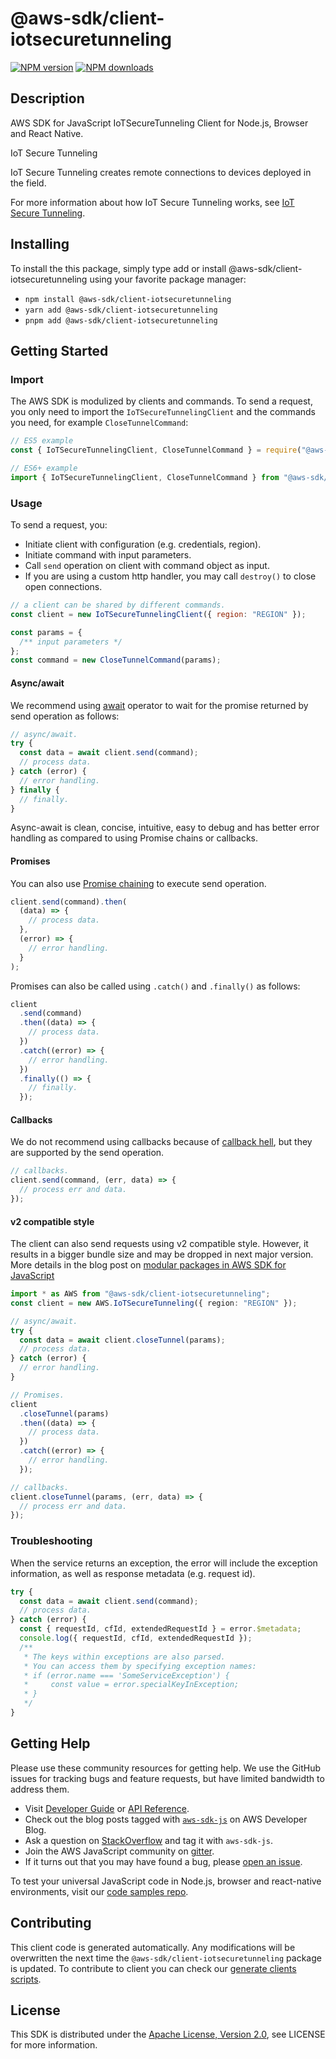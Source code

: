 # @aws-sdk/client-iotsecuretunneling

[![NPM version](https://img.shields.io/npm/v/@aws-sdk/client-iotsecuretunneling/latest.svg)](https://www.npmjs.com/package/@aws-sdk/client-iotsecuretunneling)
[![NPM downloads](https://img.shields.io/npm/dm/@aws-sdk/client-iotsecuretunneling.svg)](https://www.npmjs.com/package/@aws-sdk/client-iotsecuretunneling)

## Description

AWS SDK for JavaScript IoTSecureTunneling Client for Node.js, Browser and React Native.

<fullname>IoT Secure Tunneling</fullname>

<p>IoT Secure Tunneling creates remote connections to devices deployed in the
field.</p>
<p>For more information about how IoT Secure Tunneling works, see <a href="https://docs.aws.amazon.com/iot/latest/developerguide/secure-tunneling.html">IoT
Secure Tunneling</a>.</p>

## Installing

To install the this package, simply type add or install @aws-sdk/client-iotsecuretunneling
using your favorite package manager:

- `npm install @aws-sdk/client-iotsecuretunneling`
- `yarn add @aws-sdk/client-iotsecuretunneling`
- `pnpm add @aws-sdk/client-iotsecuretunneling`

## Getting Started

### Import

The AWS SDK is modulized by clients and commands.
To send a request, you only need to import the `IoTSecureTunnelingClient` and
the commands you need, for example `CloseTunnelCommand`:

```js
// ES5 example
const { IoTSecureTunnelingClient, CloseTunnelCommand } = require("@aws-sdk/client-iotsecuretunneling");
```

```ts
// ES6+ example
import { IoTSecureTunnelingClient, CloseTunnelCommand } from "@aws-sdk/client-iotsecuretunneling";
```

### Usage

To send a request, you:

- Initiate client with configuration (e.g. credentials, region).
- Initiate command with input parameters.
- Call `send` operation on client with command object as input.
- If you are using a custom http handler, you may call `destroy()` to close open connections.

```js
// a client can be shared by different commands.
const client = new IoTSecureTunnelingClient({ region: "REGION" });

const params = {
  /** input parameters */
};
const command = new CloseTunnelCommand(params);
```

#### Async/await

We recommend using [await](https://developer.mozilla.org/en-US/docs/Web/JavaScript/Reference/Operators/await)
operator to wait for the promise returned by send operation as follows:

```js
// async/await.
try {
  const data = await client.send(command);
  // process data.
} catch (error) {
  // error handling.
} finally {
  // finally.
}
```

Async-await is clean, concise, intuitive, easy to debug and has better error handling
as compared to using Promise chains or callbacks.

#### Promises

You can also use [Promise chaining](https://developer.mozilla.org/en-US/docs/Web/JavaScript/Guide/Using_promises#chaining)
to execute send operation.

```js
client.send(command).then(
  (data) => {
    // process data.
  },
  (error) => {
    // error handling.
  }
);
```

Promises can also be called using `.catch()` and `.finally()` as follows:

```js
client
  .send(command)
  .then((data) => {
    // process data.
  })
  .catch((error) => {
    // error handling.
  })
  .finally(() => {
    // finally.
  });
```

#### Callbacks

We do not recommend using callbacks because of [callback hell](http://callbackhell.com/),
but they are supported by the send operation.

```js
// callbacks.
client.send(command, (err, data) => {
  // process err and data.
});
```

#### v2 compatible style

The client can also send requests using v2 compatible style.
However, it results in a bigger bundle size and may be dropped in next major version. More details in the blog post
on [modular packages in AWS SDK for JavaScript](https://aws.amazon.com/blogs/developer/modular-packages-in-aws-sdk-for-javascript/)

```ts
import * as AWS from "@aws-sdk/client-iotsecuretunneling";
const client = new AWS.IoTSecureTunneling({ region: "REGION" });

// async/await.
try {
  const data = await client.closeTunnel(params);
  // process data.
} catch (error) {
  // error handling.
}

// Promises.
client
  .closeTunnel(params)
  .then((data) => {
    // process data.
  })
  .catch((error) => {
    // error handling.
  });

// callbacks.
client.closeTunnel(params, (err, data) => {
  // process err and data.
});
```

### Troubleshooting

When the service returns an exception, the error will include the exception information,
as well as response metadata (e.g. request id).

```js
try {
  const data = await client.send(command);
  // process data.
} catch (error) {
  const { requestId, cfId, extendedRequestId } = error.$metadata;
  console.log({ requestId, cfId, extendedRequestId });
  /**
   * The keys within exceptions are also parsed.
   * You can access them by specifying exception names:
   * if (error.name === 'SomeServiceException') {
   *     const value = error.specialKeyInException;
   * }
   */
}
```

## Getting Help

Please use these community resources for getting help.
We use the GitHub issues for tracking bugs and feature requests, but have limited bandwidth to address them.

- Visit [Developer Guide](https://docs.aws.amazon.com/sdk-for-javascript/v3/developer-guide/welcome.html)
  or [API Reference](https://docs.aws.amazon.com/AWSJavaScriptSDK/v3/latest/index.html).
- Check out the blog posts tagged with [`aws-sdk-js`](https://aws.amazon.com/blogs/developer/tag/aws-sdk-js/)
  on AWS Developer Blog.
- Ask a question on [StackOverflow](https://stackoverflow.com/questions/tagged/aws-sdk-js) and tag it with `aws-sdk-js`.
- Join the AWS JavaScript community on [gitter](https://gitter.im/aws/aws-sdk-js-v3).
- If it turns out that you may have found a bug, please [open an issue](https://github.com/aws/aws-sdk-js-v3/issues/new/choose).

To test your universal JavaScript code in Node.js, browser and react-native environments,
visit our [code samples repo](https://github.com/aws-samples/aws-sdk-js-tests).

## Contributing

This client code is generated automatically. Any modifications will be overwritten the next time the `@aws-sdk/client-iotsecuretunneling` package is updated.
To contribute to client you can check our [generate clients scripts](https://github.com/aws/aws-sdk-js-v3/tree/main/scripts/generate-clients).

## License

This SDK is distributed under the
[Apache License, Version 2.0](http://www.apache.org/licenses/LICENSE-2.0),
see LICENSE for more information.
